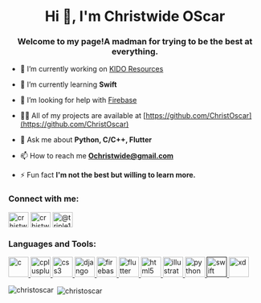 <h1 align="center">Hi 👋, I'm Christwide OScar</h1>
<h3 align="center">Welcome to my page!A madman for trying to be the best at everything.</h3>

- 🔭 I’m currently working on [KIDO Resources](https://github.com/ChristOscar/KidoResources)

- 🌱 I’m currently learning **Swift**

- 🤝 I’m looking for help with [Firebase](https://firebase.google.com/?gclid=Cj0KCQjwk8b7BRCaARIsAARRTL4gFGGceIqxpmLXGbvk006RHjmpjeiO_FF-B9ifVmVKmGTAeVfMRt0aAooPEALw_wcB)

- 👨‍💻 All of my projects are available at [https://github.com/ChristOscar](https://github.com/ChristOscar)

- 💬 Ask me about **Python, C/C++, Flutter**

- 📫 How to reach me **Ochristwide@gmail.com**

- ⚡ Fun fact **I'm not the best but willing to learn more.**

<p align="left"> 
<h3 align="left">Connect with me:</h3>
<a href="https://linkedin.com/in/crhistwide oscar" target="blank"><img align="center" src="https://cdn.jsdelivr.net/npm/simple-icons@3.0.1/icons/linkedin.svg" alt="crhistwide oscar" height="30" width="40" /></a>
<a href="https://www.youtube.com/c/crhistwide oscar" target="blank"><img align="center" src="https://cdn.jsdelivr.net/npm/simple-icons@3.0.1/icons/youtube.svg" alt="crhistwide oscar" height="30" width="40" /></a>
<a href="https://www.hackerrank.com/@triple101_games" target="blank"><img align="center" src="https://cdn.jsdelivr.net/npm/simple-icons@3.0.1/icons/hackerrank.svg" alt="@triple101_games" height="30" width="40" /></a>
</p>

<h3 align="left">Languages and Tools:</h3>
<p align="left"> <a href="https://www.cprogramming.com/" target="_blank"> <img src="https://devicons.github.io/devicon/devicon.git/icons/c/c-original.svg" alt="c" width="40" height="40"/> </a> <a href="https://www.w3schools.com/cpp/" target="_blank"> <img src="https://devicons.github.io/devicon/devicon.git/icons/cplusplus/cplusplus-original.svg" alt="cplusplus" width="40" height="40"/> </a> <a href="https://www.w3schools.com/css/" target="_blank"> <img src="https://devicons.github.io/devicon/devicon.git/icons/css3/css3-original-wordmark.svg" alt="css3" width="40" height="40"/> </a> <a href="https://www.djangoproject.com/" target="_blank"> <img src="https://devicons.github.io/devicon/devicon.git/icons/django/django-original.svg" alt="django" width="40" height="40"/> </a> <a href="https://firebase.google.com/" target="_blank"> <img src="https://www.vectorlogo.zone/logos/firebase/firebase-icon.svg" alt="firebase" width="40" height="40"/> </a> <a href="https://flutter.dev" target="_blank"> <img src="https://www.vectorlogo.zone/logos/flutterio/flutterio-icon.svg" alt="flutter" width="40" height="40"/> </a> <a href="https://www.w3.org/html/" target="_blank"> <img src="https://devicons.github.io/devicon/devicon.git/icons/html5/html5-original-wordmark.svg" alt="html5" width="40" height="40"/> </a> <a href="https://www.adobe.com/in/products/illustrator.html" target="_blank"> <img src="https://www.vectorlogo.zone/logos/adobe_illustrator/adobe_illustrator-icon.svg" alt="illustrator" width="40" height="40"/> </a> <a href="https://www.python.org" target="_blank"> <img src="https://devicons.github.io/devicon/devicon.git/icons/python/python-original.svg" alt="python" width="40" height="40"/> </a> <a href="" target="_blank"> <img src="https://devicons.github.io/devicon/devicon.git/icons/swift/swift-original-wordmark.svg" alt="swift" width="40" height="40"/> </a> <a href="https://www.adobe.com/products/xd.html" target="_blank"> <img src="https://cdn.worldvectorlogo.com/logos/adobe-xd.svg" alt="xd" width="40" height="40"/> </a> </p>

<p><img align="left" src="https://github-readme-stats.vercel.app/api/top-langs/?username=christoscar&layout=compact" alt="christoscar" /></p>

<p>&nbsp;<img align="center" src="https://github-readme-stats.vercel.app/api?username=christoscar&show_icons=true" alt="christoscar" /></p>
